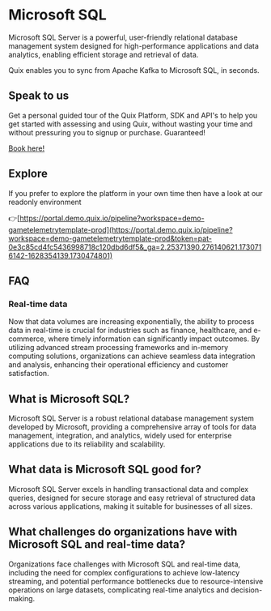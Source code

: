 <!--[tech-name]-->
# Microsoft SQL

<!--[blurb-about-tech]-->
Microsoft SQL Server is a powerful, user-friendly relational database management system designed for high-performance applications and data analytics, enabling efficient storage and retrieval of data.

Quix enables you to sync from Apache Kafka <span id="to_or_from">to</span> <span id="techname">Microsoft SQL</span>, in seconds.

## Speak to us

Get a personal guided tour of the Quix Platform, SDK and API's to help you get started with assessing and using Quix, without wasting your time and without pressuring you to signup or purchase. Guaranteed!

[Book here!](https://share.hsforms.com/1iW0TmZzKQMChk0lxd_tGiw4yjw2?__hstc=175542013.19c333c2ae8002be5fbc6a17a447e442.1730474801833.1730474801833.1730716142494.2&__hssc=175542013.2.1730716142494&__hsfp=3927774151)

## Explore

If you prefer to explore the platform in your own time then have a look at our readonly environment

👉[https://portal.demo.quix.io/pipeline?workspace=demo-gametelemetrytemplate-prod](https://portal.demo.quix.io/pipeline?workspace=demo-gametelemetrytemplate-prod&token=pat-0e3c85cd4fc5436998718c120dbd6df5&_ga=2.25371390.276140621.1730716142-1628354139.1730474801)

## FAQ

### Real-time data

Now that data volumes are increasing exponentially, the ability to process data in real-time is crucial for industries such as finance, healthcare, and e-commerce, where timely information can significantly impact outcomes. By utilizing advanced stream processing frameworks and in-memory computing solutions, organizations can achieve seamless data integration and analysis, enhancing their operational efficiency and customer satisfaction.

## What is <span id="techname">Microsoft SQL</span>?

<!--[tech-seo-text]-->
Microsoft SQL Server is a robust relational database management system developed by Microsoft, providing a comprehensive array of tools for data management, integration, and analytics, widely used for enterprise applications due to its reliability and scalability.

## What data is <span id="techname">Microsoft SQL</span> good for?

<!--[tech-data-seo-text]-->
Microsoft SQL Server excels in handling transactional data and complex queries, designed for secure storage and easy retrieval of structured data across various applications, making it suitable for businesses of all sizes.

## What challenges do organizations have with <span id="techname">Microsoft SQL</span> and real-time data?

<!--[tech-challenges-seo-text]-->
Organizations face challenges with Microsoft SQL and real-time data, including the need for complex configurations to achieve low-latency streaming, and potential performance bottlenecks due to resource-intensive operations on large datasets, complicating real-time analytics and decision-making.